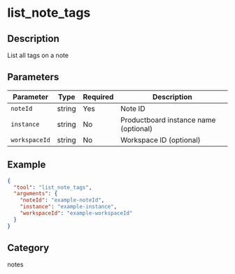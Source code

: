 # list_note_tags

## Description
List all tags on a note

## Parameters

| Parameter | Type | Required | Description |
|-----------|------|----------|-------------|
| `noteId` | string | Yes | Note ID |
| `instance` | string | No | Productboard instance name (optional) |
| `workspaceId` | string | No | Workspace ID (optional) |

## Example

```json
{
  "tool": "list_note_tags",
  "arguments": {
    "noteId": "example-noteId",
    "instance": "example-instance",
    "workspaceId": "example-workspaceId"
  }
}
```

## Category
notes

